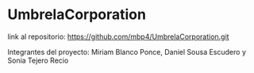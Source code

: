# UmbrelaCorporation
 
link al repositorio: https://github.com/mbp4/UmbrelaCorporation.git 

Integrantes del proyecto: Miriam Blanco Ponce, Daniel Sousa Escudero y Sonia Tejero Recio 
